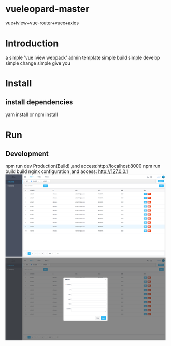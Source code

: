 # vueleopard-master
vue+iview+vue-router+vuex+axios

Introduction
====
a simple 'vue iview webpack' admin template
simple build
simple develop
simple change
simple give you

Install
====
install dependencies
-------
yarn install
or
npm install

Run
====
Development
-------
npm run dev
Production(Build) ,and access:http://localhost:8000
npm run build
build nginx configuration ,and access: http://127.0.0.1
![项目图片1](https://github.com/usernameus/Data_C/blob/master/pic1.png)
![项目图片](https://github.com/usernameus/Data_C/blob/master/pic2.png)
